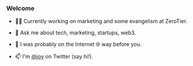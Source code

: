 ### Welcome

- 👩‍💻 Currently working on marketing and some evangelism at ZeroTier. 

- 💬 Ask me about tech, marketing, startups, web3.

- 📜 I was probably on the Internet 🌐 way before you. 

- 📫 I'm [@joy](https://twitter.com/joy) on Twitter (say hi!).




<!--
**joylarkin/joylarkin** is a ✨ _special_ ✨ repository because its `README.md` (this file) appears on your GitHub profile.

Here are some ideas to get you started:


-->
